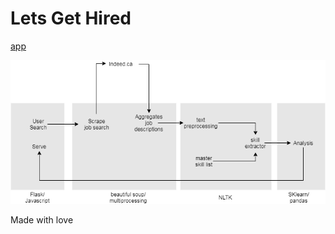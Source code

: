 # Lets Get Hired
[app](https://job-buddy-app.herokuapp.com/)


![Diagram](app/static/img/Indeed.png)


Made with love
